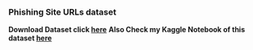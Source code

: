 ### Phishing Site URLs dataset
**Download Dataset click <a href ='https://www.kaggle.com/taruntiwarihp/phishing-site-urls'>here</a>**
**Also Check my Kaggle Notebook of this dataset <a href='https://www.kaggle.com/taruntiwarihp/phishing-sites-detector-complete-info-about-it'>here</a>**
